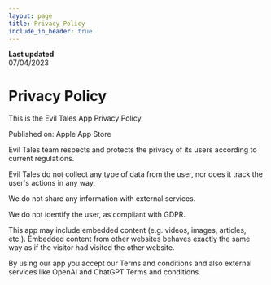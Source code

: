 ```yaml
---
layout: page
title: Privacy Policy
include_in_header: true
---
```


**Last updated**  
07/04/2023

# Privacy Policy

This is the Evil Tales App Privacy Policy

Published on: Apple App Store

Evil Tales team respects and protects the privacy of its users according to current regulations.

Evil Tales do not collect any type of data from the user, nor does it track the user's actions in any way.

We do not share any information with external services.

We do not identify the user, as compliant with GDPR.

This app may include embedded content (e.g. videos, images, articles, etc.). Embedded content from other websites behaves exactly the same way as if the visitor had visited the other website.

By using our app you accept our Terms and conditions and also external services like OpenAI and ChatGPT Terms and conditions.
